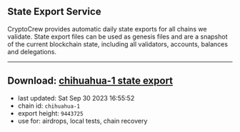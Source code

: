 ## State Export Service
CryptoCrew provides automatic daily state exports for all chains we validate. State export files can be used as genesis files and are a snapshot of the current blockchain state, including all validators, accounts, balances and delegations.

---
**Download: [chihuahua-1 state export](https://dl.ccvalidators.com/SERVICE/chihuahua/chihuahua-1_export_9443725.json)**
---

- last updated: Sat Sep 30 2023 16:55:52
- chain id: `chihuahua-1`
- export height: `9443725`
- use for: airdrops, local tests, chain recovery
